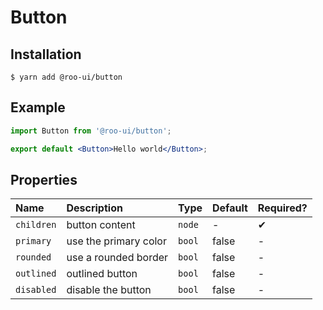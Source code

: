 # Button

<!-- STORY -->

## Installation

```shell
$ yarn add @roo-ui/button
```

## Example

```jsx
import Button from '@roo-ui/button';

export default <Button>Hello world</Button>;
```

## Properties

| Name       | Description           | Type   | Default | Required? |
|:-----------|:----------------------|:-------|:--------|:----------|
| `children` | button content        | `node` | -       | ✔︎         |
| `primary`  | use the primary color | `bool` | false   | -         |
| `rounded`  | use a rounded border  | `bool` | false   | -         |
| `outlined` | outlined button       | `bool` | false   | -         |
| `disabled` | disable the button    | `bool` | false   | -         |

